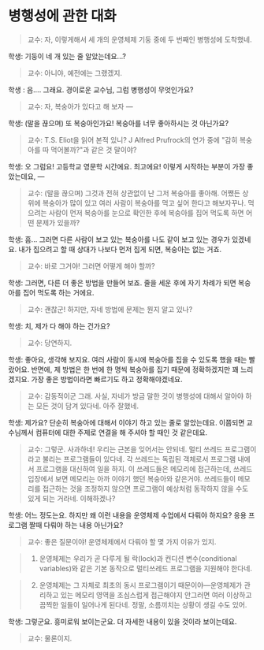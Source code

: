 # 병행성에 관한 대화

> 교수: 자, 이렇게해서 세 개의 운영체제 기둥 중에 두 번째인 병행성에 도착했네.

학생: 기둥이 네 개 있는 줄 알았는데요...?

> 교수: 아니야, 예전에는 그랬겠지.

학생 : 음.... 그래요. 경이로운 교수님, 그럼 병행성이 무엇인가요?

> 교수: 자, 복숭아가 있다고 해 보자 —

학생: (말을 끊으며) 또 복숭아인가요! 복숭아를 너무 좋아하시는 것 아닌가요?

> 교수: T.S. Eliot을 읽어 본적 있니? J Alfred Prufrock의 연가 중에 "감히 복숭아를 따 먹어볼까?"과 같은 것 말이야?

학생: 오 그럼요! 고등학교 영문학 시간에요. 최고에요! 이렇게 시작하는 부분이 가장 좋았는데요, —

> 교수: (말을 끊으며) 그것과 전혀 상관없이 난 그저 복숭아를 좋아해. 어쨌든 상 위에 복숭아가 많이 있고 여러 사람이 복숭아를 먹고 싶어 한다고 해보자꾸나. 먹으려는 사람이 먼저 복숭아를 눈으로 확인한 후에 복숭아를 집어 먹도록 하면 어떤 문제가 있을까?

학생: 흠... 그러면 다른 사람이 보고 있는 복숭아를 나도 같이 보고 있는 경우가 있겠네요. 내가 집으려고 할 때 상대가 나보다 먼저 집게 되면, 복숭아는 없는 거죠.

> 교수: 바로 그거야! 그러면 어떻게 해야 할까?

학생: 그러면, 다른 더 좋은 방법을 만들어 보죠. 줄을 세운 후에 자기 차례가 되면 복숭아를 집어 먹도록 하는 거에요.

> 교수: 괜찮군! 하지만, 자네 방법에 문제는 뭔지 알고 있나?

학생: 치, 제가 다 해야 하는 건가요?

> 교수: 당연하지.

학생: 좋아요, 생각해 보지요. 여러 사람이 동시에 복숭아를 집을 수 있도록 했을 때는 빨랐어요. 반면에, 제 방법은 한 번에 한 명씩 복숭아를 집기 때문에 정확하겠지만 꽤 느리겠지요. 가장 좋은 방법이라면 빠르기도 하고 정확해야겠네요.

> 교수: 감동적이군 그래. 사실, 자네가 방금 말한 것이 병행성에 대해서 알아야 하는 모든 것이 담겨 있다네. 아주 잘했네.

학생: 제가요? 단순히 복숭아에 대해서 이야기 하고 있는 줄로 알았는데요. 이쯤되면 교수님께서 컴퓨터에 대한 주제로 연결을 해 주셔야 할 때인 것 같은데요.

> 교수: 그렇군. 사과하네! 우리는 근본을 잊어서는 안되네. 멀티 쓰레드 프로그램이라고 불리는 프로그램들이 있다네. 각 쓰레드는 독립된 객체로서 프로그램 내에서 프로그램을 대신하여 일을 하지. 이 쓰레드들은 메모리에 접근하는데, 쓰레드 입장에서 보면 메모리는 아까 이야기 했던 복숭아와 같은거야. 쓰레드들이 메모리를 접근하는 것을 조정하지 않으면 프로그램이 예상처럼 동작하지 않을 수도 있게 되는 거라네. 이해하겠나?

학생: 어느 정도는요. 하지만 왜 이런 내용을 운영체제 수업에서 다뤄야 하지요? 응용 프로그램 짤때 다뤄야 하는 내용 아닌가요?

> 교수: 좋은 질문이야! 운영체제에서 다뤄야 할 몇 가지 이유가 있지.

> 1. 운영체제는 우리가 곧 다루게 될 락(lock)과 컨디션 변수(conditional variables)와 같은 기본 동작으로 멀티쓰레드 프로그램을 지원해야 한다네.

> 2. 운영체제는 그 자체로 최초의 동시 프로그램이기 때문이야—운영체제가 관리하고 있는 메모리 영역을 조심스럽게 접근해야지 안그러면 여러 이상하고 끔찍한 일들이 일어나게 된다네. 정말, 소름끼치는 상황이 생길 수도 있어.

학생: 그렇군요. 흥미로워 보이는군요. 더 자세한 내용이 있을 것이라 보이는데요.

> 교수: 물론이지.
